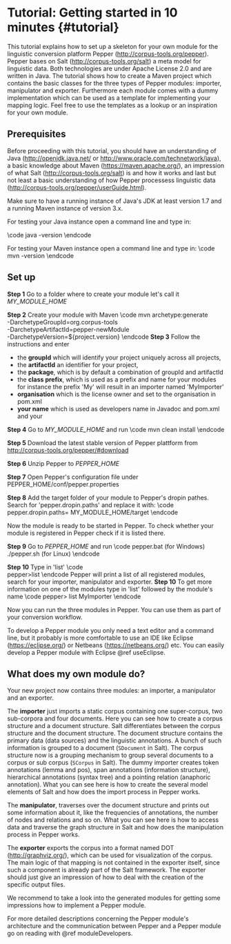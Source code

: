 Tutorial: Getting started in 10 minutes {#tutorial}
==

This tutorial explains how to set up a skeleton for your own module for the linguistic conversion platform Pepper (http://corpus-tools.org/pepper). Pepper bases on Salt (http://corpus-tools.org/salt) a meta model for linguistic data. Both technologies are under Apache License 2.0 and are written in Java. The tutorial shows how to create a Maven project which contains the basic classes for the three types of Pepper modules: importer, manipulator and exporter. Furthermore each module comes with a dummy implementation which can be used as a template for implementing your mapping logic. Feel free to use the templates as a lookup or an inspiration for your own module. 

## Prerequisites

Before proceeding with this tutorial, you should have an understanding of Java (http://openjdk.java.net/ or http://www.oracle.com/technetwork/java), a basic knowledge about Maven (https://maven.apache.org/), an impression of what Salt (http://corpus-tools.org/salt) is and how it works and last but not least a basic understanding of how Pepper processess linguistic data (http://corpus-tools.org/pepper/userGuide.html). 

Make sure to have a running instance of Java's JDK at least version 1.7  and a running Maven instance of version 3.x. 

For testing your Java instance open a command line and type in:

\code
java -version
\endcode 

For testing your Maven instance open a command line and type in:
\code
mvn -version
\endcode 

## Set up


**Step 1** Go to a folder where to create your module let's call it _MY_MODULE_HOME_

**Step 2**  Create your module with Maven
\code
mvn archetype:generate \
    -DarchetypeGroupId=org.corpus-tools \
    -DarchetypeArtifactId=pepper-newModule \
    -DarchetypeVersion=${project.version} 
\endcode
**Step 3**  Follow the instructions and enter 
- the **groupId** which will identify your project uniquely across all projects, 
- the **artifactId** an identifier for your project, 
- the **package**, which is by default a combination of groupId and artifactId
- the **class prefix**, which is used as a prefix and name for your modules for instance the prefix 'My' will result in an importer named 'MyImporter' 
- **organisation** which is the license owner and set to the organisation in pom.xml 
- **your name** which is used as developers name in Javadoc and pom.xml and your 
  

**Step 4** Go to _MY_MODULE_HOME_ and run 
\code
mvn clean install
\endcode

**Step 5** Download the latest stable version of Pepper plattform from http://corpus-tools.org/pepper/#download

**Step 6** Unzip Pepper to _PEPPER_HOME_

**Step 7** Open Pepper's configuration file under PEPPER_HOME/conf/pepper.properties

**Step 8** Add the target folder of your module to Pepper's dropin pathes. Search for 'pepper.dropin.paths' and replace it with:
\code
pepper.dropin.paths= MY_MODULE_HOME/target
\endcode

Now the module is ready to be started in Pepper. To check whether your module is registered in Pepper check if it is listed there.

**Step 9** Go to _PEPPER_HOME_ and run 
\code
	pepper.bat	  (for Windows)
	./pepper.sh  (for Linux)
\endcode

**Step 10** Type in 'list'
\code	
	pepper>list
\endcode
  Pepper will print a list of all registered modules, search for your importer, manipulator and exporter.
**Step 10** To get more information on one of the modules type in 'list' followed by the module's name
\code
pepper> list MyImporter
\endcode 

Now you can run the three modules in Pepper. You can use them as part of your conversion workflow.

To develop a Pepper module you only need a text editor and a command line, but it probably is more comfortable to use an IDE like Eclipse (https://eclipse.org/) or Netbeans (https://netbeans.org/) etc. You can easily develop a Pepper module with Eclipse @ref useEclipse.


## What does my own module do?

Your new project now contains three modules: an importer, a manipulator and an exporter. 

The **importer** just imports a static corpus containing one super-corpus, two sub-corpora and four documents. Here you can see how to create a corpus structure and a document structure. Salt differentiates between the corpus structure and the document structure. The document structure contains the primary data (data sources) and the linguistic annotations. A bunch of such information is grouped to a document (`SDocument` in Salt). The corpus structure now is a grouping mechanism to group several documents to a corpus or sub corpus (`SCorpus` in Salt). The dummy importer creates token annotations (lemma and pos), span annotations (information structure), hierarchical annotations (syntax tree) and a pointing relation (anaphoric annotation). What you can see here is how to create the several model elements of Salt and how does the import process in Pepper works.

The **manipulator**, traverses over the document structure and prints out some information about it, like the frequencies of annotations, the number of nodes and relations and so on. What you can see here is how to access data and traverse the graph structure in Salt and how does the manipulation process in Pepper works. 

The **exporter** exports the corpus into a format named DOT (http://graphviz.org/), which can be used for visualization of the corpus. The main logic of that mapping is not contained in the exporter itself, since such a component is already part of the Salt framework. The exporter should just give an impression of how to deal with the creation of the specific output files.

We recommend to take a look into the generated modules for getting some impressions how to implement a Pepper module. 

For more detailed descriptions concerning the Pepper module's architecture and the communication between Pepper and a Pepper module go on reading with @ref moduleDevelopers. 
